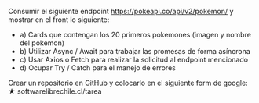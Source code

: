 Consumir el siguiente endpoint https://pokeapi.co/api/v2/pokemon/ y mostrar en 
el front lo siguiente:

* a) Cards que contengan los 20 primeros pokemones (imagen y nombre del pokemon)
* b) Utilizar Async / Await para trabajar las promesas de forma asíncrona
* c) Usar Axios o Fetch para realizar la solicitud al endpoint mencionado
* d) Ocupar Try / Catch para el manejo de errores

Crear un repositorio en GitHub y colocarlo en el siguiente form de google: 
★ softwarelibrechile.cl/tarea